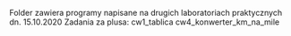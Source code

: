 Folder zawiera programy napisane na drugich laboratoriach praktycznych dn. 15.10.2020
Zadania za plusa:
cw1_tablica
cw4_konwerter_km_na_mile
